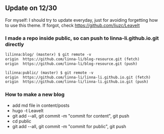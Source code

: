 ## Update on 12/30
For myself: I should try to update everyday, just for avoiding forgetting how to use this theme. If forgot, check https://github.com/liuzc/LeaveIt

### I made a repo inside public, so can push to linna-li.github.io.git directly

```md
lilinna:blog/ (master✗) $ git remote -v                                                                                                                                                [13:24:56]
origin	https://github.com/linna-li/blog-resource.git (fetch)
origin	https://github.com/linna-li/blog-resource.git (push)

lilinna:public/ (master) $ git remote -v                                                                                                                                               [13:25:17]
origin	https://github.com/linna-li/linna-li.github.io.git (fetch)
origin	https://github.com/linna-li/linna-li.github.io.git (push)

```

### How to make a new blog

* add md file in content/posts
* hugo -t LeaveIt
* git add --all, git commit -m "commit for content", git push
* cd public
* git add --all, git commit -m "commit for public", git push
  
